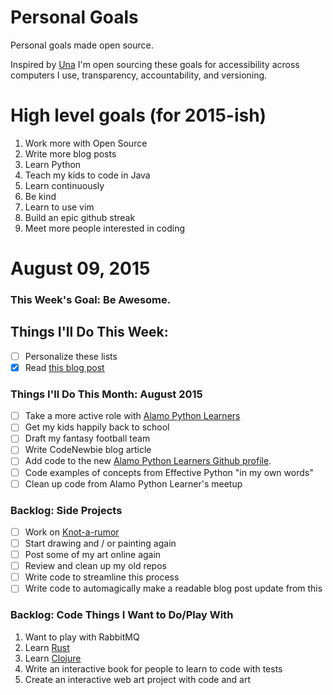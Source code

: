 Personal Goals
==============

Personal goals made open source.

Inspired by [Una](http://una.im/personal-goals-guide/) I'm open sourcing these goals for accessibility across computers I use, transparency, accountability, and versioning.

# High level goals (for 2015-ish)
1. Work more with Open Source
2. Write more blog posts
3. Learn Python
4. Teach my kids to code in Java
5. Learn continuously
6. Be kind
7. Learn to use vim
8. Build an epic github streak
9. Meet more people interested in coding

# August 09, 2015

### This Week's Goal: Be Awesome.

## Things I'll Do This Week:
- [ ] Personalize these lists
- [x] Read [this blog post](http://una.github.io/personal-goals-guide/)

### Things I'll Do This Month: August 2015
- [ ] Take a more active role with [Alamo Python Learners](http://www.meetup.com/Alamo-Python-Learners/)
- [ ] Get my kids happily back to school
- [ ] Draft my fantasy football team
- [ ] Write CodeNewbie blog article
- [ ] Add code to the new [Alamo Python Learners Github profile](https://github.com/alamo-python-learners).
- [ ] Code examples of concepts from Effective Python "in my own words"
- [ ] Clean up code from Alamo Python Learner's meetup

### Backlog: Side Projects
- [ ] Work on [Knot-a-rumor](https://github.com/jamalhansen/knot-a-rumor)
- [ ] Start drawing and / or painting again
- [ ] Post some of my art online again
- [ ] Review and clean up my old repos
- [ ] Write code to streamline this process
- [ ] Write code to automagically make a readable blog post update from this

### Backlog: Code Things I Want to Do/Play With
1. Want to play with RabbitMQ
2. Learn [Rust](https://www.rust-lang.org/)
3. Learn [Clojure](http://clojure.org/)
4. Write an interactive book for people to learn to code with tests
5. Create an interactive web art project with code and art
